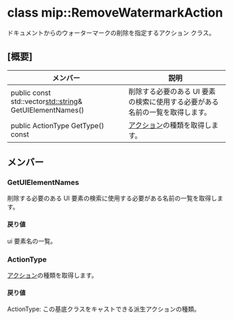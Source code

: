 # <a name="class-mipremovewatermarkaction"></a>class mip::RemoveWatermarkAction 
ドキュメントからのウォーターマークの削除を指定するアクション クラス。
  
## <a name="summary"></a>[概要]
 メンバー                        | 説明                                
--------------------------------|---------------------------------------------
public const std::vector<std::string>& GetUIElementNames()  |  削除する必要のある UI 要素の検索に使用する必要がある名前の一覧を取得します。
public ActionType GetType() const  |  [アクション](#classmip_1_1_action)の種類を取得します。
  
## <a name="members"></a>メンバー
  
### <a name="getuielementnames"></a>GetUIElementNames
削除する必要のある UI 要素の検索に使用する必要がある名前の一覧を取得します。
  
#### <a name="returns"></a>戻り値
ui 要素名の一覧。
  
### <a name="actiontype"></a>ActionType
[アクション](#classmip_1_1_action)の種類を取得します。
  
#### <a name="returns"></a>戻り値
ActionType: この基底クラスをキャストできる派生アクションの種類。
